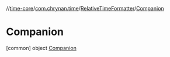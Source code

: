 //[time-core](../../../../index.md)/[com.chrynan.time](../../index.md)/[RelativeTimeFormatter](../index.md)/[Companion](index.md)



# Companion  
 [common] object [Companion](index.md)   

